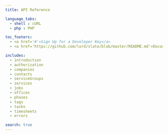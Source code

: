 ```yaml
---
title: API Reference

language_tabs:
  - shell : cURL
  - php : PHP

toc_footers:
  - <a href='#'>Sign Up for a Developer Key</a>
  - <a href='https://github.com/lord/slate/blob/master/README.md'>Documentation Powered by Slate</a>

includes:
  - introduction
  - authorization
  - companies
  - contacts
  - serviceGroups
  - services
  - jobs
  - offices
  - phases
  - tags
  - tasks
  - timesheets
  - errors

search: true
--- 
```


